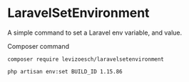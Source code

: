 # LaravelSetEnvironment
A simple command to set a Laravel env variable, and value.

Composer command
```composer
composer require levizoesch/laravelsetenvironment
```

```artisan
php artisan env:set BUILD_ID 1.15.86
```
